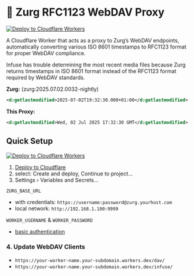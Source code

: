 # 🔧 Zurg RFC1123 WebDAV Proxy

[![Deploy to Cloudflare Workers](https://deploy.workers.cloudflare.com/button)](https://deploy.workers.cloudflare.com/?url=https://github.com/andesco/zurg-rfc1123-proxy)

A Cloudflare Worker that acts as a proxy to Zurg’s WebDAV endpoints, automatically converting various ISO 8601 timestamps to RFC1123 format for proper WebDAV compliance.

Infuse has trouble determining the most recent media files because Zurg returns timestamps in ISO 8601 format instead of the RFC1123 format required by WebDAV standards.

**Zurg:** (zurg:2025.07.02.0032-nightly)
```xml
<d:getlastmodified>2025-07-02T19:32:30.000+01:00</d:getlastmodified>
```

**This Proxy:**
```xml
<d:getlastmodified>Wed, 02 Jul 2025 17:32:30 GMT</d:getlastmodified>
```

## Quick Setup

[![Deploy to Cloudflare Workers](https://deploy.workers.cloudflare.com/button)](https://deploy.workers.cloudflare.com/?url=https://github.com/andesco/zurg-rfc1123-proxy)

1. [Deploy to Cloudflare](https://deploy.workers.cloudflare.com/?url=https://github.com/andesco/zurg-rfc1123-proxy)
2. select: Create and deploy, Continue to project…
3. Settings › Variables and Secrets…
 
`ZURG_BASE_URL`

- with credentials: `https://username:password@zurg.yourhost.com`
- local network: `http://192.168.1.100:9999`

`WORKER_USERNAME` & `WORKER_PASSWORD`

- [basic authentication](https://en.wikipedia.org/wiki/Basic_access_authentication)

### 4. Update WebDAV Clients

- `https://your-worker-name.your-subdomain.workers.dev/dav/`
- `https://your-worker-name.your-subdomain.workers.dev/infuse/`

